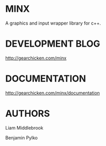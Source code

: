 MINX
====

A graphics and input wrapper library for c++.

DEVELOPMENT BLOG
===

http://gearchicken.com/minx

DOCUMENTATION
===

http://gearchicken.com/minx/documentation

AUTHORS
====

Liam Middlebrook

Benjamin Pylko
